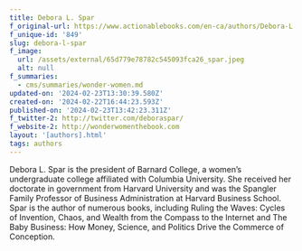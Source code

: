 ```yaml
---
title: Debora L. Spar
f_original-url: https://www.actionablebooks.com/en-ca/authors/Debora-L.-Spar/
f_unique-id: '849'
slug: debora-l-spar
f_image:
  url: /assets/external/65d779e78782c545093fca26_spar.jpeg
  alt: null
f_summaries:
  - cms/summaries/wonder-women.md
updated-on: '2024-02-23T13:30:39.580Z'
created-on: '2024-02-22T16:44:23.593Z'
published-on: '2024-02-23T13:42:23.311Z'
f_twitter-2: http://twitter.com/deboraspar/
f_website-2: http://wonderwomenthebook.com
layout: '[authors].html'
tags: authors
---
```


Debora L. Spar is the president of Barnard College, a women’s undergraduate college affiliated with Columbia University. She received her doctorate in government from Harvard University and was the Spangler Family Professor of Business Administration at Harvard Business School. Spar is the author of numerous books, including Ruling the Waves: Cycles of Invention, Chaos, and Wealth from the Compass to the Internet and The Baby Business: How Money, Science, and Politics Drive the Commerce of Conception.
